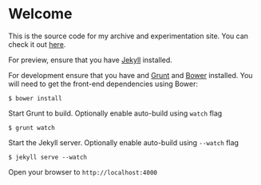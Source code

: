# Welcome
This is the source code for my archive and experimentation site. You can check it out [here][site].

For preview, ensure that you have [Jekyll][jekyll] installed.


For development ensure that you have and [Grunt][grunt] and [Bower][bower] installed. You will need to get the front-end dependencies using Bower:

`$ bower install`

Start Grunt to build. Optionally enable auto-build using `watch` flag

`$ grunt watch`

Start the Jekyll server. Optionally enable auto-build using `--watch` flag

`$ jekyll serve --watch`

Open your browser to `http://localhost:4000`

[jekyll]: http://jekyllrb.com/
[site]: http://jeremyfromearth.com
[bower]: http://bower.io
[grunt]: http://gruntjs.com/
[d3]: http://d3js.org
